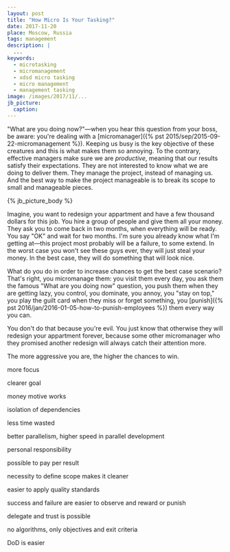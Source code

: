 ```yaml
---
layout: post
title: "How Micro Is Your Tasking?"
date: 2017-11-20
place: Moscow, Russia
tags: management
description: |
  ...
keywords:
  - microtasking
  - micromanagement
  - xdsd micro tasking
  - micro management
  - management tasking
image: /images/2017/11/...
jb_picture:
  caption:
---
```


"What are you doing now?"&mdash;when you hear this question
from your boss, be aware: you're dealing with a
[micromanager]({% pst 2015/sep/2015-09-22-micromanagement %}).
Keeping us busy is the key objective of these creatures and this
is what makes them so annoying. To the contrary, effective managers
make sure we are _productive_, meaning that our results satisfy
their expectations. They are not interested to know what we are
doing to deliver them. They manage the project, instead of managing us.
And the best way to make the project manageable is to break its
scope to small and manageable pieces.

<!--more-->

{% jb_picture_body %}

Imagine, you want to redesign your appartment and have a few thousand
dollars for this job. You hire a group of people and give them all your
money. They ask you to come back in two months, when everything will
be ready. You say "OK" and wait for two months. I'm sure you already know
what I'm getting at&mdash;this project most probably will be a failure, to
some extend. In the worst case you won't see these guys ever, they will just
steal your money. In the best case, they will do something that will
look nice.

What do you do in order to increase chances to get the best case scenario?
That's right, you micromanage them: you visit them every day, you ask them
the famous "What are you doing now" question, you push them when they are
getting lazy, you control, you dominate, you annoy, you
"stay on top," you play the guilt card when they miss or forget
something, you [punish]({% pst 2016/jan/2016-01-05-how-to-punish-employees %})
them every way you can.

You don't do that because you're evil. You just know that otherwise they
will redesign your appartment forever, because some other micromanager who
they promised another redesign will always catch their attention more.

The more aggressive you are, the higher the chances to win.

more focus

clearer goal

money motive works

isolation of dependencies

less time wasted

better parallelism, higher speed in parallel development

personal responsibility

possible to pay per result

necessity to define scope makes it cleaner

easier to apply quality standards

success and failure are easier to observe and reward or punish

delegate and trust is possible

no algorithms, only objectives and exit criteria

DoD is easier

